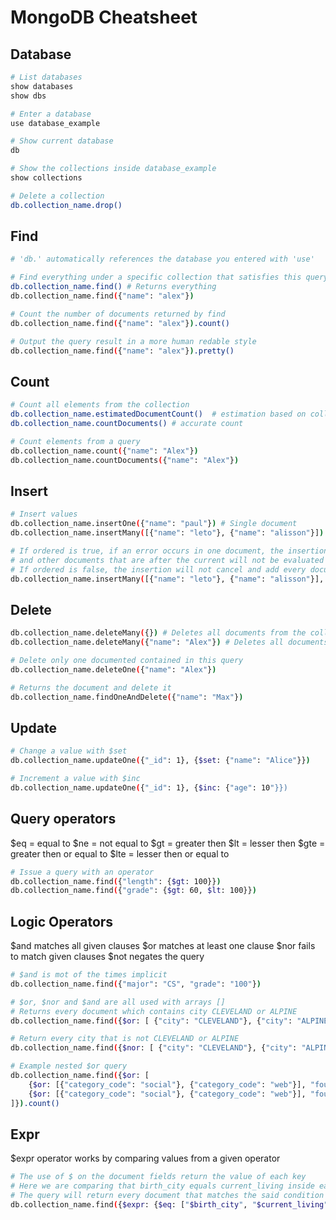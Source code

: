 # MongoDB Cheatsheet

## Database
```bash
# List databases
show databases
show dbs

# Enter a database
use database_example

# Show current database
db

# Show the collections inside database_example
show collections

# Delete a collection
db.collection_name.drop()
```

## Find
```bash
# 'db.' automatically references the database you entered with 'use'

# Find everything under a specific collection that satisfies this query
db.collection_name.find() # Returns everything
db.collection_name.find({"name": "alex"})

# Count the number of documents returned by find
db.collection_name.find({"name": "alex"}).count()

# Output the query result in a more human redable style
db.collection_name.find({"name": "alex"}).pretty()
```
## Count
```bash
# Count all elements from the collection       
db.collection_name.estimatedDocumentCount()  # estimation based on collection metadata
db.collection_name.countDocuments() # accurate count

# Count elements from a query
db.collection_name.count({"name": "Alex"})
db.collection_name.countDocuments({"name": "Alex"})
```

## Insert
```bash
# Insert values
db.collection_name.insertOne({"name": "paul"}) # Single document
db.collection_name.insertMany([{"name": "leto"}, {"name": "alisson"}]) # Array

# If ordered is true, if an error occurs in one document, the insertion will be canceled
# and other documents that are after the current will not be evaluated and inserted.
# If ordered is false, the insertion will not cancel and add every document that is correct.
db.collection_name.insertMany([{"name": "leto"}, {"name": "alisson"}], {"ordered": false})
```

## Delete
```bash
db.collection_name.deleteMany({}) # Deletes all documents from the collection
db.collection_name.deleteMany({"name": "Alex"}) # Deletes all documents returned by this query

# Delete only one documented contained in this query
db.collection_name.deleteOne({"name": "Alex"})

# Returns the document and delete it
db.collection_name.findOneAndDelete({"name": "Max"}) 
```

## Update
```bash
# Change a value with $set
db.collection_name.updateOne({"_id": 1}, {$set: {"name": "Alice"}})

# Increment a value with $inc
db.collection_name.updateOne({"_id": 1}, {$inc: {"age": 10"}})
```

## Query operators
$eq  = equal to
$ne  = not equal to
$gt  = greater then
$lt  = lesser then
$gte = greater then or equal to
$lte = lesser then or equal to

```bash
# Issue a query with an operator
db.collection_name.find({"length": {$gt: 100}})
db.collection_name.find({"grade": {$gt: 60, $lt: 100}})
```

## Logic Operators
$and matches all given clauses
$or  matches at least one clause
$nor fails to match given clauses
$not negates the query

```bash
# $and is mot of the times implicit
db.collection_name.find({"major": "CS", "grade": "100"})

# $or, $nor and $and are all used with arrays []
# Returns every document which contains city CLEVELAND or ALPINE
db.collection_name.find({$or: [ {"city": "CLEVELAND"}, {"city": "ALPINE"} ]})

# Return every city that is not CLEVELAND or ALPINE
db.collection_name.find({$nor: [ {"city": "CLEVELAND"}, {"city": "ALPINE"} ]})

# Example nested $or query
db.collection_name.find({$or: [
    {$or: [{"category_code": "social"}, {"category_code": "web"}], "founded_year": 2004}, 
    {$or: [{"category_code": "social"}, {"category_code": "web"}], "founded_month": 10}
]}).count()
```

## Expr
$expr operator works by comparing values from a given operator
```bash
# The use of $ on the document fields return the value of each key
# Here we are comparing that birth_city equals current_living inside each document
# The query will return every document that matches the said condition
db.collection_name.find({$expr: {$eq: ["$birth_city", "$current_living"]}}).count()
```

